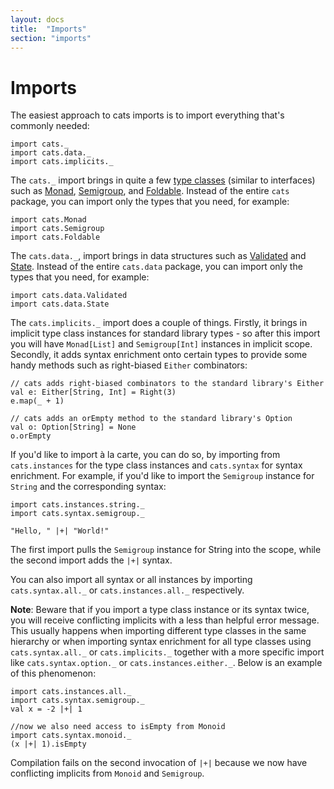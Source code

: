 ```yaml
---
layout: docs
title:  "Imports"
section: "imports"
---
```

# Imports

The easiest approach to cats imports is to import everything that's commonly needed:

```tut:silent
import cats._
import cats.data._
import cats.implicits._
```

The `cats._` import brings in quite a few [type classes](http://typelevel.org/cats/typeclasses.html) (similar to interfaces) such as [Monad](http://typelevel.org/cats/typeclasses/monad.html), [Semigroup](http://typelevel.org/cats/typeclasses/semigroup.html), and [Foldable](http://typelevel.org/cats/typeclasses/foldable.html). Instead of the entire `cats` package, you can import only the types that you need, for example:

```tut:silent
import cats.Monad
import cats.Semigroup
import cats.Foldable
```

The `cats.data._`, import brings in data structures such as [Validated](http://typelevel.org/cats/datatypes/validated.html) and [State](http://typelevel.org/cats/datatypes/state.html). Instead of the entire `cats.data` package, you can import only the types that you need, for example:

```tut:silent
import cats.data.Validated
import cats.data.State
```

The `cats.implicits._` import does a couple of things. Firstly, it brings in implicit type class instances for standard library types - so after this import you will have `Monad[List]` and `Semigroup[Int]` instances in implicit scope. Secondly, it adds syntax enrichment onto certain types to provide some handy methods such as right-biased `Either` combinators:

```tut:book
// cats adds right-biased combinators to the standard library's Either
val e: Either[String, Int] = Right(3)
e.map(_ + 1)

// cats adds an orEmpty method to the standard library's Option
val o: Option[String] = None
o.orEmpty
```

If you'd like to import à la carte, you can do so, by importing from `cats.instances` for the type class instances and `cats.syntax` for syntax enrichment.
For example, if you'd like to import the `Semigroup` instance for `String` and the corresponding syntax:
```tut:book
import cats.instances.string._
import cats.syntax.semigroup._

"Hello, " |+| "World!"
```
The first import pulls the `Semigroup` instance for String into the scope, while the second import adds the `|+|` syntax.

You can also import all syntax or all instances by importing `cats.syntax.all._` or `cats.instances.all._` respectively.

**Note**: Beware that if you import a type class instance or its syntax twice, you will receive conflicting implicits with a less than helpful error message.
This usually happens when importing different type classes in the same hierarchy or when importing syntax enrichment for all type classes using `cats.syntax.all._` or `cats.implicits._` together with a more specific import like `cats.syntax.option._` or `cats.instances.either._`.
Below is an example of this phenomenon:
```tut:fail
import cats.instances.all._
import cats.syntax.semigroup._
val x = -2 |+| 1

//now we also need access to isEmpty from Monoid
import cats.syntax.monoid._
(x |+| 1).isEmpty
```

Compilation fails on the second invocation of `|+|` because we now have conflicting implicits from `Monoid` and `Semigroup`.
